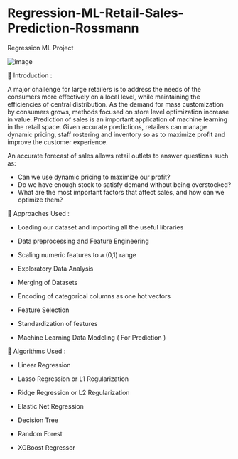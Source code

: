 # Regression-ML-Retail-Sales-Prediction-Rossmann
Regression ML Project

![image](https://user-images.githubusercontent.com/95517916/209662166-bf1d0ebb-4a17-4d5f-9cd2-06467364a8e6.png)

📖 Introduction :

A major challenge for large retailers is to address the needs of the consumers more effectively on a local level, while maintaining the efficiencies of central distribution. As the demand for mass customization by consumers grows, methods focused on store level optimization increase in value. Prediction of sales is an important application of machine learning in the retail space. Given accurate predictions, retailers can manage dynamic pricing, staff rostering and inventory so as to maximize profit and improve the customer experience.

An accurate forecast of sales allows retail outlets to answer questions such as:

* Can we use dynamic pricing to maximize our profit?
* Do we have enough stock to satisfy demand without being overstocked?
* What are the most important factors that affect sales, and how can we optimize them?

📖 Approaches Used :

* Loading our dataset and importing all the useful libraries

* Data preprocessing and Feature Engineering

* Scaling numeric features to a (0,1) range

* Exploratory Data Analysis

* Merging of Datasets

* Encoding of categorical columns as one hot vectors

* Feature Selection

* Standardization of features

* Machine Learning Data Modeling ( For Prediction )

📖 Algorithms Used :

* Linear Regression

* Lasso Regression or L1 Regularization

* Ridge Regression or L2 Regularization

* Elastic Net Regression

* Decision Tree

* Random Forest

* XGBoost Regressor
